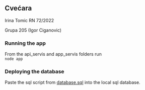 ## Cvećara

Irina Tomic RN 72/2022

Grupa 205 (Igor Ciganovic)

### Running the app
From the api_servis and app_servis folders run <br>
```node app```

### Deploying the database
Paste the sql script from [database.sql](api_servis/database/database.sql) into the local
sql database.
